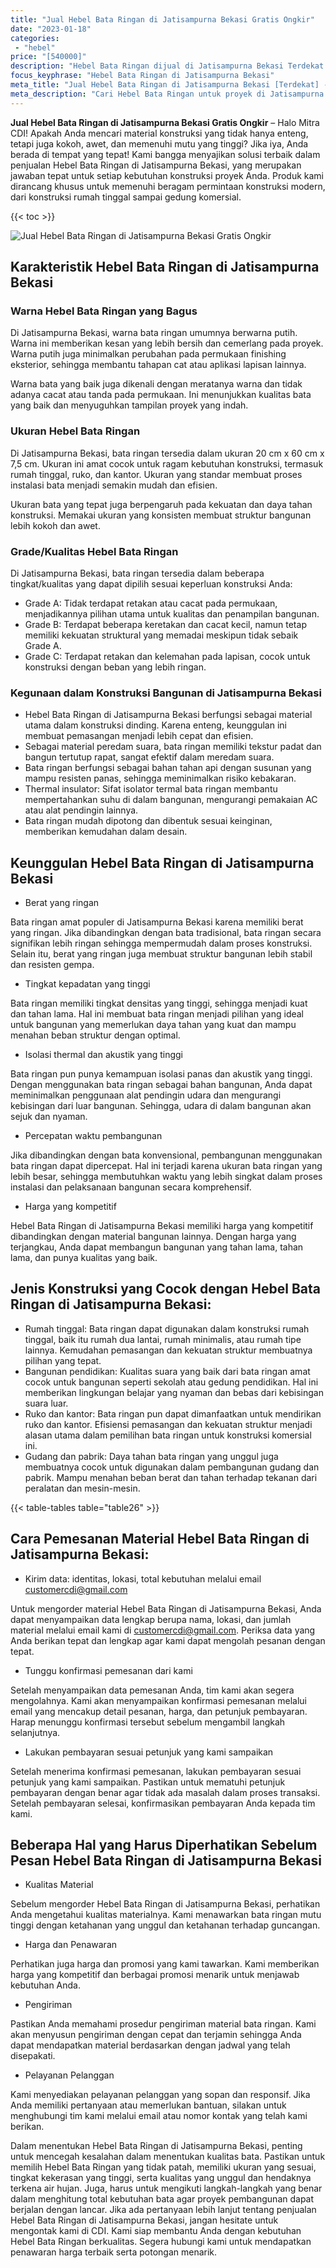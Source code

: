 ```yaml
---
title: "Jual Hebel Bata Ringan di Jatisampurna Bekasi Gratis Ongkir"
date: "2023-01-18"
categories:
 - "hebel"
price: "[540000]"
description: "Hebel Bata Ringan dijual di Jatisampurna Bekasi Terdekat. Hebel Bata Ringan ini sering digunakan dalam proyek pembangunan sebagai material dinding yang kuat dan awet. Silakan hubungi kami untuk informasi lebih lanjut."
focus_keyphrase: "Hebel Bata Ringan di Jatisampurna Bekasi"
meta_title: "Jual Hebel Bata Ringan di Jatisampurna Bekasi [Terdekat] - CDI"
meta_description: "Cari Hebel Bata Ringan untuk proyek di Jatisampurna Bekasi? Kami menawarkan Hebel Bata Ringan berkualitas untuk bahan bangunan dinding. Dapatkan penawaran terbaik sekarang."
---
```


**Jual Hebel Bata Ringan di Jatisampurna Bekasi Gratis Ongkir** – Halo Mitra CDI! Apakah Anda mencari material konstruksi yang tidak hanya enteng, tetapi juga kokoh, awet, dan memenuhi mutu yang tinggi? Jika iya, Anda berada di tempat yang tepat! Kami bangga menyajikan solusi terbaik dalam penjualan Hebel Bata Ringan di Jatisampurna Bekasi, yang merupakan jawaban tepat untuk setiap kebutuhan konstruksi proyek Anda. Produk kami dirancang khusus untuk memenuhi beragam permintaan konstruksi modern, dari konstruksi rumah tinggal sampai gedung komersial.

{{< toc >}}

![Jual Hebel Bata Ringan di Jatisampurna Bekasi Gratis Ongkir](/images/hebel/hebel-bataringan-07.jpg)

## Karakteristik Hebel Bata Ringan di Jatisampurna Bekasi

### Warna Hebel Bata Ringan yang Bagus

Di Jatisampurna Bekasi, warna bata ringan umumnya berwarna putih. Warna ini memberikan kesan yang lebih bersih dan cemerlang pada proyek. Warna putih juga minimalkan perubahan pada permukaan finishing eksterior, sehingga membantu tahapan cat atau aplikasi lapisan lainnya.

Warna bata yang baik juga dikenali dengan meratanya warna dan tidak adanya cacat atau tanda pada permukaan. Ini menunjukkan kualitas bata yang baik dan menyuguhkan tampilan proyek yang indah.

### Ukuran Hebel Bata Ringan

Di Jatisampurna Bekasi, bata ringan tersedia dalam ukuran 20 cm x 60 cm x 7,5 cm. Ukuran ini amat cocok untuk ragam kebutuhan konstruksi, termasuk rumah tinggal, ruko, dan kantor. Ukuran yang standar membuat proses instalasi bata menjadi semakin mudah dan efisien.

Ukuran bata yang tepat juga berpengaruh pada kekuatan dan daya tahan konstruksi. Memakai ukuran yang konsisten membuat struktur bangunan lebih kokoh dan awet.

### Grade/Kualitas Hebel Bata Ringan

Di Jatisampurna Bekasi, bata ringan tersedia dalam beberapa tingkat/kualitas yang dapat dipilih sesuai keperluan konstruksi Anda:

*   Grade A: Tidak terdapat retakan atau cacat pada permukaan, menjadikannya pilihan utama untuk kualitas dan penampilan bangunan.
*   Grade B: Terdapat beberapa keretakan dan cacat kecil, namun tetap memiliki kekuatan struktural yang memadai meskipun tidak sebaik Grade A.
*   Grade C: Terdapat retakan dan kelemahan pada lapisan, cocok untuk konstruksi dengan beban yang lebih ringan.

### Kegunaan dalam Konstruksi Bangunan di Jatisampurna Bekasi

*   Hebel Bata Ringan di Jatisampurna Bekasi berfungsi sebagai material utama dalam konstruksi dinding. Karena enteng, keunggulan ini membuat pemasangan menjadi lebih cepat dan efisien.
*   Sebagai material peredam suara, bata ringan memiliki tekstur padat dan bangun tertutup rapat, sangat efektif dalam meredam suara.
*   Bata ringan berfungsi sebagai bahan tahan api dengan susunan yang mampu resisten panas, sehingga meminimalkan risiko kebakaran.
*   Thermal insulator: Sifat isolator termal bata ringan membantu mempertahankan suhu di dalam bangunan, mengurangi pemakaian AC atau alat pendingin lainnya.
*   Bata ringan mudah dipotong dan dibentuk sesuai keinginan, memberikan kemudahan dalam desain.

## Keunggulan Hebel Bata Ringan di Jatisampurna Bekasi

*   Berat yang ringan

Bata ringan amat populer di Jatisampurna Bekasi karena memiliki berat yang ringan. Jika dibandingkan dengan bata tradisional, bata ringan secara signifikan lebih ringan sehingga mempermudah dalam proses konstruksi. Selain itu, berat yang ringan juga membuat struktur bangunan lebih stabil dan resisten gempa.
*   Tingkat kepadatan yang tinggi

Bata ringan memiliki tingkat densitas yang tinggi, sehingga menjadi kuat dan tahan lama. Hal ini membuat bata ringan menjadi pilihan yang ideal untuk bangunan yang memerlukan daya tahan yang kuat dan mampu menahan beban struktur dengan optimal.
*   Isolasi thermal dan akustik yang tinggi

Bata ringan pun punya kemampuan isolasi panas dan akustik yang tinggi. Dengan menggunakan bata ringan sebagai bahan bangunan, Anda dapat meminimalkan penggunaan alat pendingin udara dan mengurangi kebisingan dari luar bangunan. Sehingga, udara di dalam bangunan akan sejuk dan nyaman.
*   Percepatan waktu pembangunan

Jika dibandingkan dengan bata konvensional, pembangunan menggunakan bata ringan dapat dipercepat. Hal ini terjadi karena ukuran bata ringan yang lebih besar, sehingga membutuhkan waktu yang lebih singkat dalam proses instalasi dan pelaksanaan bangunan secara komprehensif.
*   Harga yang kompetitif

Hebel Bata Ringan di Jatisampurna Bekasi memiliki harga yang kompetitif dibandingkan dengan material bangunan lainnya. Dengan harga yang terjangkau, Anda dapat membangun bangunan yang tahan lama, tahan lama, dan punya kualitas yang baik.

## Jenis Konstruksi yang Cocok dengan Hebel Bata Ringan di Jatisampurna Bekasi:

*   Rumah tinggal: Bata ringan dapat digunakan dalam konstruksi rumah tinggal, baik itu rumah dua lantai, rumah minimalis, atau rumah tipe lainnya. Kemudahan pemasangan dan kekuatan struktur membuatnya pilihan yang tepat.
*   Bangunan pendidikan: Kualitas suara yang baik dari bata ringan amat cocok untuk bangunan seperti sekolah atau gedung pendidikan. Hal ini memberikan lingkungan belajar yang nyaman dan bebas dari kebisingan suara luar.
*   Ruko dan kantor: Bata ringan pun dapat dimanfaatkan untuk mendirikan ruko dan kantor. Efisiensi pemasangan dan kekuatan struktur menjadi alasan utama dalam pemilihan bata ringan untuk konstruksi komersial ini.
*   Gudang dan pabrik: Daya tahan bata ringan yang unggul juga membuatnya cocok untuk digunakan dalam pembangunan gudang dan pabrik. Mampu menahan beban berat dan tahan terhadap tekanan dari peralatan dan mesin-mesin.

{{< table-tables table="table26" >}}

## Cara Pemesanan Material Hebel Bata Ringan di Jatisampurna Bekasi:

*   Kirim data: identitas, lokasi, total kebutuhan melalui email customercdi@gmail.com

Untuk mengorder material Hebel Bata Ringan di Jatisampurna Bekasi, Anda dapat menyampaikan data lengkap berupa nama, lokasi, dan jumlah material melalui email kami di customercdi@gmail.com. Periksa data yang Anda berikan tepat dan lengkap agar kami dapat mengolah pesanan dengan tepat.
*   Tunggu konfirmasi pemesanan dari kami

Setelah menyampaikan data pemesanan Anda, tim kami akan segera mengolahnya. Kami akan menyampaikan konfirmasi pemesanan melalui email yang mencakup detail pesanan, harga, dan petunjuk pembayaran. Harap menunggu konfirmasi tersebut sebelum mengambil langkah selanjutnya.
*   Lakukan pembayaran sesuai petunjuk yang kami sampaikan

Setelah menerima konfirmasi pemesanan, lakukan pembayaran sesuai petunjuk yang kami sampaikan. Pastikan untuk mematuhi petunjuk pembayaran dengan benar agar tidak ada masalah dalam proses transaksi. Setelah pembayaran selesai, konfirmasikan pembayaran Anda kepada tim kami.

## Beberapa Hal yang Harus Diperhatikan Sebelum Pesan Hebel Bata Ringan di Jatisampurna Bekasi

*   Kualitas Material

Sebelum mengorder Hebel Bata Ringan di Jatisampurna Bekasi, perhatikan Anda mengetahui kualitas materialnya. Kami menawarkan bata ringan mutu tinggi dengan ketahanan yang unggul dan ketahanan terhadap guncangan.
*   Harga dan Penawaran

Perhatikan juga harga dan promosi yang kami tawarkan. Kami memberikan harga yang kompetitif dan berbagai promosi menarik untuk menjawab kebutuhan Anda.
*   Pengiriman

Pastikan Anda memahami prosedur pengiriman material bata ringan. Kami akan menyusun pengiriman dengan cepat dan terjamin sehingga Anda dapat mendapatkan material berdasarkan dengan jadwal yang telah disepakati.
*   Pelayanan Pelanggan

Kami menyediakan pelayanan pelanggan yang sopan dan responsif. Jika Anda memiliki pertanyaan atau memerlukan bantuan, silakan untuk menghubungi tim kami melalui email atau nomor kontak yang telah kami berikan.

Dalam menentukan Hebel Bata Ringan di Jatisampurna Bekasi, penting untuk mencegah kesalahan dalam menentukan kualitas bata. Pastikan untuk memilih Hebel Bata Ringan yang tidak patah, memiliki ukuran yang sesuai, tingkat kekerasan yang tinggi, serta kualitas yang unggul dan hendaknya terkena air hujan. Juga, harus untuk mengikuti langkah-langkah yang benar dalam menghitung total kebutuhan bata agar proyek pembangunan dapat berjalan dengan lancar. Jika ada pertanyaan lebih lanjut tentang penjualan Hebel Bata Ringan di Jatisampurna Bekasi, jangan hesitate untuk mengontak kami di CDI. Kami siap membantu Anda dengan kebutuhan Hebel Bata Ringan berkualitas. Segera hubungi kami untuk mendapatkan penawaran harga terbaik serta potongan menarik.